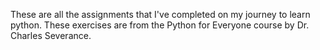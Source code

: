 These are all the assignments that I've completed on my journey to learn python. These exercises are from the Python for Everyone course by Dr. Charles Severance.
